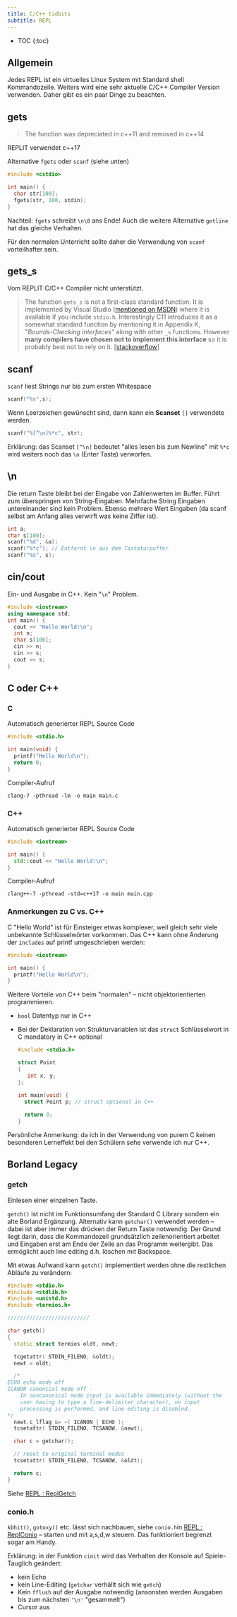 ```yaml
---
title: C/C++ tidbits
subtitle: REPL
---
```


* TOC
{:toc}
## Allgemein

Jedes REPL ist ein virtuelles Linux System mit Standard shell Kommandozeile. Weiters wird eine sehr aktuelle C/C++ Compiler Version verwenden. Daher gibt es ein paar Dinge zu beachten.



## gets

> The function was depreciated in c++11 and removed in c++14

REPLIT verwendet c++17

Alternative `fgets` oder `scanf` (siehe unten)

```c++
#include <cstdio>

int main() {
  char str[100];
  fgets(str, 100, stdin); 
}
```

Nachteil: `fgets` schreibt `\n\0` ans Ende! Auch die weitere Alternative `getline` hat das gleiche Verhalten.

Für den normalen Unterricht sollte daher die Verwendung von `scanf` vorteilhafter sein.



## gets_s

Vom REPLIT C/C++ Compiler nicht unterstützt.

>  The function `gets_s` is not a first-class standard function. It is implemented by Visual Studio ([mentioned on MSDN](http://msdn.microsoft.com/en-us/library/5b5x9wc7.aspx)) where it is available if you include `stdio.h`.
> Interestingly C11 introduces it as a somewhat standard function by mentioning it in Appendix K, "*Bounds-Checking interfaces*" along with other `_s` functions. However **many compilers have chosen not to implement this interface** so it is probably best not to rely on it. [[stackoverflow](https://stackoverflow.com/a/25593782)]



## scanf

`scanf` liest Strings nur bis zum ersten Whitespace

```c++
scanf("%s",s);
```

Wenn Leerzeichen gewünscht sind, dann kann ein **Scanset** `[]` verwendete werden.

```c++
scanf("%[^\n]%*c", str);
```

Erklärung: das Scanset `[^\n]`  bedeutet "alles lesen bis zum Newline" mit `%*c` wird weiters noch das `\n` (Enter Taste) verworfen.



## \n 

Die return Taste bleibt bei der Eingabe von Zahlenwerten im Buffer. Führt zum überspringen von String-Eingaben. Mehrfache String Eingaben untereinander sind kein Problem. Ebenso mehrere Wert Eingaben (da scanf selbst am Anfang alles verwirft was keine Ziffer ist).

```c++
int a;
char s[100];
scanf("%d", &a);
scanf("%*c"); // Entfernt \n aus dem Tastaturpuffer
scanf("%s", s);
```



## cin/cout

Ein- und Ausgabe in C++. Kein "`\n`" Problem.

```c++
#include <iostream>
using namespace std;
int main() {
  cout << "Hello World!\n";
  int n;
  char s[100];
  cin >> n;
  cin >> s;
  cout << s;
}
```



## C oder C++

### C

Automatisch generierter REPL Source Code

```C
#include <stdio.h>

int main(void) {
  printf("Hello World\n");
  return 0;
}
```

Compiler-Aufruf

```
clang-7 -pthread -lm -o main main.c
```



### C++

Automatisch generierter REPL Source Code

```c++
#include <iostream>

int main() {
  std::cout << "Hello World!\n";
}
```

Compiler-Aufruf

```
clang++-7 -pthread -std=c++17 -o main main.cpp
```



### Anmerkungen zu C vs. C++

C "Hello World" ist für Einsteiger etwas komplexer, weil gleich sehr viele unbekannte Schlüsselwörter vorkommen. Das C++ kann ohne Änderung der `includes` auf printf umgeschrieben werden:

```c++
#include <iostream>

int main() {
  printf("Hello World\n");
}
```

Weitere Vorteile von C++ beim "normalen" – nicht objektorientierten programmieren.

- `bool` Datentyp nur in C++

- Bei der Deklaration von Strukturvariablen ist das `struct` Schlüsselwort in C mandatory in C++ optional

  ```c
  #include <stdio.h>
  
  struct Point
  {
     int x, y;
  }; 
  
  int main(void) {
    struct Point p; // struct optional in C++
    
    return 0;
  }
  ```

Persönliche Anmerkung: da ich in der Verwendung von purem C keinen besonderen Lerneffekt bei den Schülern sehe verwende ich nur C++.



## Borland Legacy

### getch

Einlesen einer einzelnen Taste.

`getch()` ist nicht im Funktionsumfang der Standard C Library sondern ein alte Borland Ergänzung. Alternativ kann `getchar()` verwendet werden – dabei ist aber immer das drücken der Return Taste notwendig. Der Grund liegt darin, dass die Kommandozeil grundsätzlich zeilenorientiert arbeitet und Eingaben erst am Ende der Zeile an das Programm weitergibt. Das ermöglicht auch line editing d.h. löschen mit Backspace.

Mit etwas Aufwand kann `getch()` implementiert werden ohne die restlichen Abläufe zu verändern:

```c++
#include <stdio.h>
#include <stdlib.h>
#include <unistd.h>
#include <termios.h>

//////////////////////////

char getch()
{
  static struct termios oldt, newt;

  tcgetattr( STDIN_FILENO, &oldt);
  newt = oldt;

  /* 
ECHO echo mode off
ICANON canonical mode off - 
    In noncanonical mode input is available immediately (without the
    user having to type a line-delimiter character), no input
    processing is performed, and line editing is disabled.
*/
  newt.c_lflag &= ~( ICANON | ECHO );
  tcsetattr( STDIN_FILENO, TCSANOW, &newt);

  char c = getchar();

  // reset to original terminal modes
  tcsetattr( STDIN_FILENO, TCSANOW, &oldt);

  return c;
}
```

Siehe [REPL : ReplGetch](https://replit.com/@htlmatejka/ReplGetch) 



### conio.h

`kbhit()`, `gotoxy()` etc. lässt sich nachbauen, siehe `conio.h`in [REPL : ReplConio](https://replit.com/@htlmatejka/ReplConio) – starten und mit a,s,d,w steuern. Das funktioniert begrenzt sogar am Handy.

Erklärung: in der Funktion `cinit` wird das Verhalten der Konsole auf Spiele-Tauglich geändert:

- kein Echo
- kein Line-Editing (`getchar` verhällt sich wie `getch`)
- Kein `fflush` auf der Ausgabe notwendig (ansonsten werden Ausgaben bis zum nächsten `'\n'` "gesammelt")
- Cursor aus







